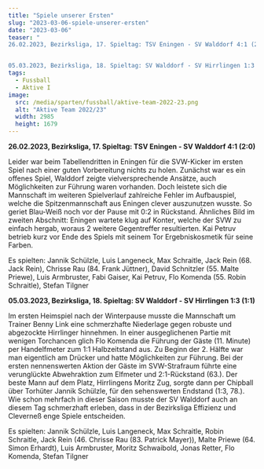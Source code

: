 ```yaml
---
title: "Spiele unserer Ersten"
slug: "2023-03-06-spiele-unserer-ersten"
date: "2023-03-06"
teaser: "
26.02.2023, Bezirksliga, 17. Spieltag: TSV Eningen - SV Walddorf 4:1 (2:0)


05.03.2023, Bezirksliga, 18. Spieltag: SV Walddorf - SV Hirrlingen 1:3 (1:1)"
tags:
  - Fussball
  - Aktive I
image:
  src: /media/sparten/fussball/aktive-team-2022-23.png
  alt: "Aktive Team 2022/23"
  width: 2985
  height: 1679 
---
```

**26.02.2023, Bezirksliga, 17. Spieltag: TSV Eningen - SV Walddorf 4:1 (2:0)**

Leider war beim Tabellendritten in Eningen für die SVW-Kicker im ersten Spiel nach einer guten Vorbereitung nichts zu holen. Zunächst war es ein offenes Spiel, Walddorf zeigte vielversprechende Ansätze, auch Möglichkeiten zur Führung waren vorhanden. Doch leistete sich die Mannschaft im weiteren Spielverlauf zahlreiche Fehler im Aufbauspiel, welche die Spitzenmannschaft aus Eningen clever auszunutzen wusste. So geriet Blau-Weiß noch vor der Pause mit 0:2 in Rückstand. Ähnliches Bild im zweiten Abschnitt: Eningen wartete klug auf Konter, welche der SVW zu einfach hergab, woraus 2 weitere Gegentreffer resultierten. Kai Petruv betrieb kurz vor Ende des Spiels mit seinem Tor Ergebniskosmetik für seine Farben.

Es spielten: Jannik Schülzle, Luis Langeneck, Max Schraitle, Jack Rein (68. Jack Rein), Chrisse Rau (84. Frank Jüttner), David Schnitzler (55. Malte Priewe), Luis Armbruster, Fabi Gaiser, Kai Petruv, Flo Komenda (55. Robin Schraitle), Stefan Tilgner

**05.03.2023, Bezirksliga, 18. Spieltag: SV Walddorf - SV Hirrlingen 1:3 (1:1)**

Im ersten Heimspiel nach der Winterpause musste die Mannschaft um Trainer Benny Link eine schmerzhafte Niederlage gegen robuste und abgezockte Hirrlinger hinnehmen. In einer ausgeglichenen Partie mit wenigen Torchancen glich Flo Komenda die Führung der Gäste (11. Minute) per Handelfmeter zum 1:1 Halbzeitstand aus. Zu Beginn der 2. Hälfte war man eigentlich am Drücker und hatte Möglichkeiten zur Führung. Bei der ersten nennenswerten Aktion der Gäste im SVW-Strafraum führte eine verunglückte Abwehraktion zum Elfmeter und 2:1-Rückstand (63.). Der beste Mann auf dem Platz, Hirrlingens Moritz Zug, sorgte dann per Chipball über Torhüter Jannik Schülzle, für den sehenswerten Endstand (1:3, 78.). Wie schon mehrfach in dieser Saison musste der SV Walddorf auch an diesem Tag schmerzhaft erleben, dass in der Bezirksliga Effizienz und Cleverneß enge Spiele entscheiden.

Es spielten: Jannik Schülzle, Luis Langeneck, Max Schraitle, Robin Schraitle, Jack Rein (46. Chrisse Rau (83. Patrick Mayer)), Malte Priewe (64. Simon Erhardt), Luis Armbruster, Moritz Schwaibold, Jonas Retter, Flo Komenda, Stefan Tilgner
